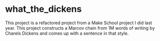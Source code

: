 # what_the_dickens

This project is a refactored project from a Make School project I did last year.
This project constructs a Marcov chain from 1M words of writing by Charels
Dickens and comes up with a sentence in that style.
